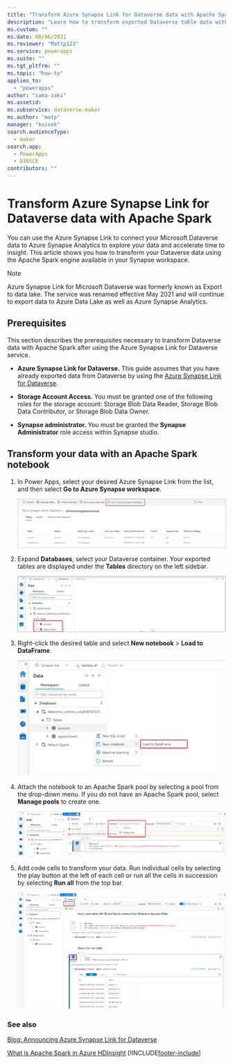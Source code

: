 ```yaml
---
title: "Transform Azure Synapse Link for Dataverse data with Apache Spark | MicrosoftDocs"
description: "Learn how to transform exported Dataverse table data with Apache Spark"
ms.custom: ""
ms.date: 08/06/2021
ms.reviewer: "Mattp123"
ms.service: powerapps
ms.suite: ""
ms.tgt_pltfrm: ""
ms.topic: "how-to"
applies_to: 
  - "powerapps"
author: "sama-zaki"
ms.assetid: 
ms.subservice: dataverse-maker
ms.author: "matp"
manager: "kvivek"
search.audienceType: 
  - maker
search.app: 
  - PowerApps
  - D365CE
contributors: ""
---
```


# Transform Azure Synapse Link for Dataverse data with Apache Spark



You can use the Azure Synapse Link to connect your Microsoft Dataverse data to Azure Synapse Analytics to explore your data and accelerate time to insight. This article shows you how to transform your Dataverse data using the Apache Spark engine available in your Synapse workspace.

> [!NOTE]
> Azure Synapse Link for Microsoft Dataverse was formerly known as Export to data lake. The service was renamed effective May 2021 and will continue to export data to Azure Data Lake as well as Azure Synapse Analytics.

## Prerequisites

This section describes the prerequisites necessary to transform Dataverse data with Apache Spark after using the Azure Synapse Link for Dataverse service.

- **Azure Synapse Link for Dataverse.** This guide assumes that you have already exported data from Dataverse by using the [Azure Synapse Link for Dataverse](export-to-data-lake.md).

- **Storage Account Access.** You must be granted one of the following roles for the storage account: Storage Blob Data Reader, Storage Blob Data Contributor, or Storage Blob Data Owner.

- **Synapse administrator.** You must be granted the **Synapse Administrator** role access within Synapse studio.

## Transform your data with an Apache Spark notebook

1. In Power Apps, select your desired Azure Synapse Link from the list, and then select **Go to Azure Synapse workspace**.

    ![Go to workspace.](media/go-to-workspace.png "Go to workspace")

2. Expand **Databases**, select your Dataverse container. Your exported tables are displayed under the **Tables** directory on the left sidebar.

    ![Find tables in Synapse.](media/find-tables-synapse.png "Find tables in Synapse")

3. Right-click the desired table and select **New notebook** > **Load to DataFrame**.

    ![Load to DataFrame.](media/load-to-dataframe.png "Load to DataFrame")

4. Attach the notebook to an Apache Spark pool by selecting a pool from the drop-down menu. If you do not have an Apache Spark pool, select **Manage pools** to create one.

    ![Attach Spark pool.](media/attach-pool.png "Attach Spark pool")

5. Add code cells to transform your data. Run individual cells by selecting the play button at the left of each cell or run all the cells in succession by selecting **Run all** from the top bar.

    ![Spark notebook.](media/spark-notebook.png "Spark notebook")

### See also

[Blog: Announcing Azure Synapse Link for Dataverse](https://aka.ms/synapse-dataverse)

[What is Apache Spark in Azure HDInsight](/azure/hdinsight/spark/apache-spark-overview)
[!INCLUDE[footer-include](../../includes/footer-banner.md)]
